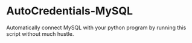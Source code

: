 # AutoCredentials-MySQL
Automatically connect MySQL with your python program by running this script without much hustle.
